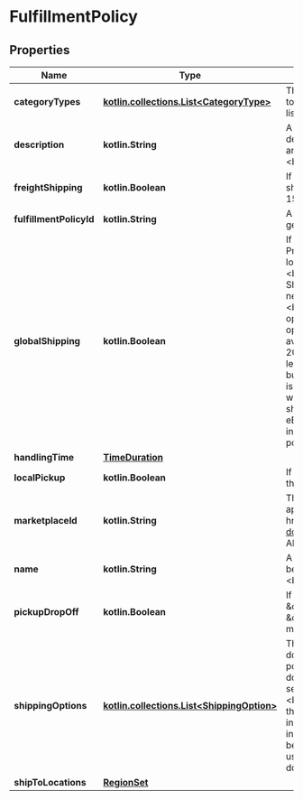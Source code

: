 
# FulfillmentPolicy

## Properties
Name | Type | Description | Notes
------------ | ------------- | ------------- | -------------
**categoryTypes** | [**kotlin.collections.List&lt;CategoryType&gt;**](CategoryType.md) | This container indicates whether the fulfillment policy applies to motor vehicle listings, or if it applies to non-motor vehicle listings. |  [optional]
**description** | **kotlin.String** | A seller-defined description of the fulfillment policy. This description is only for the seller&#39;s use, and is not exposed on any eBay pages. This field is returned if set for the policy. &lt;br/&gt;&lt;br/&gt;&lt;b&gt;Max length&lt;/b&gt;: 250 |  [optional]
**freightShipping** | **kotlin.Boolean** | If returned as &lt;code&gt;true&lt;/code&gt;, the seller offers freight shipping. Freight shipping can be used for large items over 150 lbs. |  [optional]
**fulfillmentPolicyId** | **kotlin.String** | A unique eBay-assigned ID for the fulfillment policy. This ID is generated when the policy is created. |  [optional]
**globalShipping** | **kotlin.Boolean** | If returned as &lt;code&gt;true&lt;/code&gt;, eBay&#39;s Global Shipping Program will be used by the seller to ship items to international locations.&lt;br /&gt;&lt;br /&gt;&lt;span class&#x3D;\&quot;tablenote\&quot;&gt;&lt;b&gt;Note&lt;/b&gt;: On the US marketplace, the &lt;em&gt;&lt;b&gt;Global Shipping Program&lt;/b&gt;&lt;/em&gt; is scheduled to be replaced by a new intermediated international shipping program called &lt;em&gt;&lt;b&gt;eBay International Shipping&lt;/b&gt;&lt;/em&gt;. US sellers who are opted in to the Global Shipping Program will be automatically opted in to eBay International Shipping when it becomes available to them. All US sellers will be migrated by March 31, 2023. &lt;br /&gt;&lt;br /&gt;eBay International Shipping is an account level setting, and no field needs to be set in a Fulfillment business policy to enable it. As long as the US seller&#39;s account is opted in to eBay International Shipping, this shipping option will be enabled automatically for all listings where international shipping is available. &lt;br /&gt;&lt;br /&gt;A US seller who is opted in to eBay International Shipping can also specify individual international shipping service options for a Fulfillment business policy.&lt;/span&gt; |  [optional]
**handlingTime** | [**TimeDuration**](TimeDuration.md) |  |  [optional]
**localPickup** | **kotlin.Boolean** | If returned as &lt;code&gt;true&lt;/code&gt;, local pickup is available for this policy. |  [optional]
**marketplaceId** | **kotlin.String** | The ID of the eBay marketplace to which this fulfillment policy applies. For implementation help, refer to &lt;a href&#x3D;&#39;https://developer.ebay.com/api-docs/sell/account/types/ba:MarketplaceIdEnum&#39;&gt;eBay API documentation&lt;/a&gt; |  [optional]
**name** | **kotlin.String** | A seller-defined name for this fulfillment policy. Names must be unique for policies assigned to the same marketplace. &lt;br/&gt;&lt;br/&gt;&lt;b&gt;Max length&lt;/b&gt;: 64 |  [optional]
**pickupDropOff** | **kotlin.Boolean** | If returned as &lt;code&gt;true&lt;/code&gt;, the seller offers the \&quot;Click and Collect\&quot; option. &lt;br/&gt;&lt;br/&gt;Currently, \&quot;Click and Collect\&quot; is available only to large retail merchants the eBay AU and UK marketplaces. |  [optional]
**shippingOptions** | [**kotlin.collections.List&lt;ShippingOption&gt;**](ShippingOption.md) | This array is used to provide detailed information on the domestic and international shipping options available for the policy. A separate &lt;b&gt;ShippingOption&lt;/b&gt; object covers domestic shipping service options and international shipping service options (if the seller ships to international locations). &lt;br /&gt;&lt;br /&gt;The &lt;b&gt;optionType&lt;/b&gt; field indicates whether the &lt;b&gt;ShippingOption&lt;/b&gt; object applies to domestic or international shipping, and the &lt;b&gt;costType&lt;/b&gt; field indicates whether flat-rate shipping or calculated shipping will be used. &lt;p&gt;A separate &lt;b&gt;ShippingServices&lt;/b&gt; object is used to specify cost and other details for every available domestic and international shipping service option. &lt;/p&gt; |  [optional]
**shipToLocations** | [**RegionSet**](RegionSet.md) |  |  [optional]



